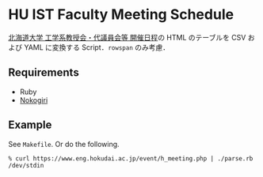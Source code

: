 # HU IST Faculty Meeting Schedule #

[北海道大学 工学系教授会・代議員会等 開催日程](https://www.eng.hokudai.ac.jp/event/h_meeting.php)の HTML のテーブルを CSV および YAML に変換する Script．`rowspan` のみ考慮．

## Requirements ##

-   Ruby
-   [Nokogiri](https://nokogiri.org/)

## Example ##

See `Makefile`. Or do the following.

~~~~
% curl https://www.eng.hokudai.ac.jp/event/h_meeting.php | ./parse.rb /dev/stdin
~~~~
